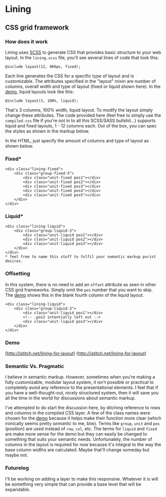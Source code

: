 Lining
===========

CSS grid framework
------------------

### How does it work
Lining uses [SCSS](http://sass-lang.com/) to generate CSS that provides basic structure to your web layout. In the `lining.scss` file, you'll see several lines of code that look this:
	
	@include layout(12, 960px, fixed);
	
Each line generates the CSS for a specific type of layout and is customizable. The attributes specified in the "layout" mixin are number of columns, overall width and type of layout (fixed or liquid shown here). In the [demo](http://istitch.net/lining-for-layout
), liquid layouts look like this:

	@include layout(3, 100%, liquid);

That's 3 columns, 100% width, liquid layout. To modify the layout simply change these attributes. The code provided here (feel free to simply use the `compiled.css` file if you're not in to all this SCSS/SASS bullshit...) supports liquid and fixed layouts, 1 - 12 columns each. Out of the box, you can spec the styles as shown in the markup below.

In the HTML, just specify the amount of columns and type of layout as shown below.

### Fixed*
	<div class="lining-fixed">
		<div class="group-fixed-5">
			<div class="unit-fixed pos1"></div>
			<div class="unit-fixed pos2"></div>
			<div class="unit-fixed pos3"></div>
			<div class="unit-fixed pos4"></div>
			<div class="unit-fixed pos5"></div>
		</div>
	</div>

### Liquid*
	<div class="lining-liquid">
		<div class="group-liquid-3">
			<div class="unit-liquid pos1"></div>
			<div class="unit-liquid pos2"></div>
			<div class="unit-liquid pos3"></div>
		</div>
	</div>
	* feel free to name this stuff to fulfil your semantic markup purist desires.


### Offsetting
In this system, there is no need to add an `offset` attribute as seen in other CSS grid frameworks. Simply omit the `pos` number that you want to skip. The [demo](http://istitch.net/lining-for-layout
) shows this in the blank fourth column of the liquid layout.

	<div class="lining-liquid">
		<div class="group-liquid-3">
			<div class="unit-liquid pos1"></div>
			<!-- .pos2 intentially left out -->
			<div class="unit-liquid pos3"></div>
		</div>
	</div>

### Demo
[http://istitch.net/lining-for-layout] (http://istitch.net/lining-for-layout)

### Semantic Vs. Pragmatic
I believe in semantic markup. However, sometimes when you're making a fully customizable, modular layout system, it isn't possible or practical to completely avoid any reference to the presentational elements. I feel that if you have a well-thought-out, nicely structured system, then it will save you all the time in the world for discussions about semantic markup. 

I've attempted to do start the discussion here, by ditching reference to rows and columns in the compiled CSS layer. A few of the class names were chosen for the [demo](http://istitch.net/lining-for-layout
) because it helps make their function more clear (which ironically seems pretty *semantic* to me, btw). Terms like `group`, `unit` and `pos` (position) are used instead of `row`, `col`, etc. The terms for `liquid` and `fixed` are make more sense for the demo but they can easily be changed to something that suits your semantic needs. Unfortunately, the number of columns in the layout is required for now because it's integral to the way the base column widths are calculated. Maybe that'll change someday but maybe not.
   
### Futurelog
I'll be working on adding a layer to make this responsive. Whatever it is will be something very simple that can provide a base level that will be expandable.


